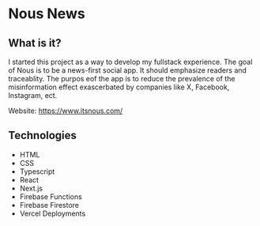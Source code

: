 # Nous News

## What is it?
I started this project as a way to develop my fullstack experience. The goal of Nous is to be a news-first social app. It should emphasize readers and traceablity. The purpos eof the app is to reduce the prevalence of the misinformation effect exascerbated by companies like X, Facebook, Instagram, ect.

Website: https://www.itsnous.com/

## Technologies
 - HTML
 - CSS
 - Typescript
 - React
 - Next.js
 - Firebase Functions
 - Firebase Firestore
 - Vercel Deployments
